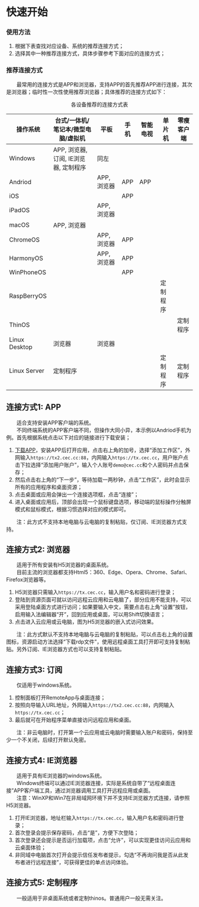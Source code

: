 # 快速开始

### 使用方法
1. 根据下表查找对应设备、系统的推荐连接方式；
2. 选择其中一种推荐连接方式，具体步骤参考下面对应的连接方式；

### 推荐连接方式
&emsp;&emsp;最常用的连接方式是APP和浏览器，支持APP的首先推荐APP进行连接，其次是浏览器；临时性一次性使用推荐浏览器；具体推荐的连接方式如下：

<div align="center">各设备推荐的连接方式表</div>

|操作系统       |台式/一体机/笔记本/微型电脑/虚拟机|平板      |手机|智能电视|单片机  |零瘦客户端|
|---------------|--------------------------------|----------|----|-------|-------|---------|
|Windows        |APP, 浏览器, 订阅, IE浏览器, 定制程序|同左      |   |       |          |       |
|Andriod        |                                |APP, 浏览器|APP|APP    |        |       |
|iOS            |                                |          |APP|        |        |       |
|iPadOS         |                                |APP, 浏览器|   |       |        |       |
|macOS          |APP, 浏览器                      |          |   |       |        |       |
|ChromeOS       |                                |APP, 浏览器|APP|        |        |       |
|HarmonyOS      |                                |APP, 浏览器|APP|        |        |       |
|WinPhoneOS     |                                |          |APP|         |        |       |
|RaspBerryOS    |                                |          |   |         |定制程序|       |
|ThinOS         |                                |           |  |         |       |定制程序|
|Linux Desktop  |浏览器                          |浏览器     |   |         |       |       |
|Linux Server   |定制程序                        |           |  |         |定制程序|定制程序|

<!-- * Windows+台式/笔记本/微型电脑：浏览器、IE浏览器、订阅
* Andriod/HarmonyOS/iOS+手机：APP客户端
* Andriod/HarmonyOS/iPadOS/macOS/ChromeOS+平板/一体机/笔记本：APP客户端、浏览器
* Linux Desktop(RaspBerryOS, Ubuntu, Debian, Centos, Redhat...)+单片机/虚拟机/台式/笔记本/微型电脑：浏览器
* Linux Server(RaspBerryOS, Ubuntu, Debian, Centos, Redhat...)+单片机/虚拟机/台式/笔记本/微型电脑：定制程序
* ThinOS(Dell, HP...)+瘦客户端：定制程序 -->

## 连接方式1: APP
&emsp;&emsp;适合支持安装APP客户端的系统。  
&emsp;&emsp;不同终端系统的APP客户端不同，但操作大同小异，本示例以Andriod手机为例。首先根据系统点击以下对应的链接进行下载安装；
1. [下载APP](/download)，安装APP后打开应用，点击右上角的加号，选择“添加工作区”，外网输入`https://tx2.cec.cc:88`，内网输入`https://tx.cec.cc`，用户账户点击下拉选择“添加用户账户”，输入个人账号`demo@cec.cc`和个人密码并点击保存；
2. 然后点击右上角的“下一步”，等待加载一两秒钟，点击“工作区”，此时会显示所有的应用程序和桌面资源；
3. 点击桌面或应用会弹出一个连接选项框，点击“连接”；
4. 进入桌面或应用后，顶部会出现一个鼠标键盘选项，移动端的鼠标操作分触屏模式和鼠标模式，根据习惯选择对应的模式即可。

&emsp;&emsp;注：此方式不支持本地电脑与云电脑的复制粘贴，仅订阅、IE浏览器方式支持。

## 连接方式2: 浏览器
&emsp;&emsp;适用于所有安装有H5浏览器的桌面系统。  
&emsp;&emsp;目前主流的浏览器都支持Html5：360、Edge、Opera、Chrome、Safari、Firefox浏览器等。
1. H5浏览器只需输入`https://tx.cec.cc`，输入用户名和密码进行登录；
2. 登陆到资源页面可就以访问远程云应用和云电脑了，部分应用不能支持，可以采用登陆桌面方式进行访问；如果要输入中文，需要点击右上角“设置”按钮，启用输入法编辑器“开”，回到应用或桌面，可以用Shift切换语言；
3. 点击进入云应用或云电脑，图为H5浏览器的嵌入式访问效果。

&emsp;&emsp;注：此方式默认不支持本地电脑与云电脑的复制粘贴，可以点击右上角的设置图标，资源启动方法选择“下载rdp文件”，使用远程桌面工具打开即可支持复制粘贴。另外订阅、IE浏览器方式也可以支持复制粘贴。

## 连接方式3: 订阅
&emsp;&emsp;仅适用于windows系统。  
1. 控制面板打开RemoteApp与桌面连接；
2. 按照向导输入URL地址，外网输入`https://tx2.cec.cc:88`，内网输入`https://tx.cec.cc`；
3. 最后就可在开始程序菜单直接访问远程应用和桌面。

&emsp;&emsp;注：非云电脑时，打开第一个云应用或云电脑时需要输入账户和密码，保持至少一个不关闭，后续打开默认免密。



## 连接方式4: IE浏览器
&emsp;&emsp;适用于具有IE浏览器的windows系统。  
&emsp;&emsp;Windows终端可以通过IE浏览器连接，实际是系统自带了“远程桌面连接”APP客户端工具，通过浏览器调用工具打开远程应用或桌面。  
&emsp;&emsp;注意：WinXP和Win7在非局域网环境下并不支持IE浏览器方式连接，请参照H5浏览器。

1. 打开IE浏览器，地址栏输入`https://tx.cec.cc`，输入用户名和密码进行登录；
2. 首次登录会提示保存密码，点击“是”，方便下次登陆；
3. 首次登录还会提示是否运行加载项，点击“允许”，可以实现更佳访问云应用和云桌面体验；
4. 非同域中电脑首次打开会提示信任发布者提示，勾选“不再询问我是否从此发布者进行远程连接”，可获得更佳的单点访问体验。

## 连接方式5: 定制程序
&emsp;&emsp;一般适用于非桌面系统或者定制thinos。普通用户一般无需关注。


